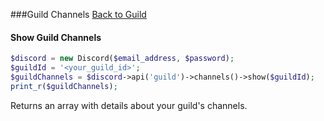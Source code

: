 ###Guild Channels
[Back to Guild](../Guild.md)

#### Show Guild Channels

```php
$discord = new Discord($email_address, $password);
$guildId = '<your_guild_id>';
$guildChannels = $discord->api('guild')->channels()->show($guildId);
print_r($guildChannels);
```

Returns an array with details about your guild's channels.